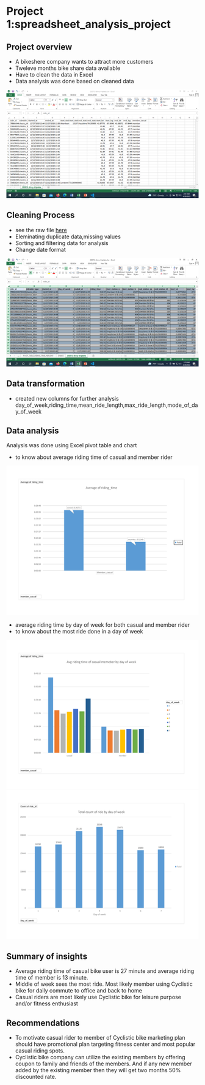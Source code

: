 # Project 1:spreadsheet_analysis_project
## Project overview
- A bikeshere company wants to attract more customers
- Tweleve months bike share data available
- Have to clean the data in Excel 
- Data analysis was done based on cleaned data

![Dirty data](/images/dirty_data.png) 
## Cleaning Process
- see the raw file [here](https://github.com/ajunayed/Ashiq_Junayed_Projects/blob/main/202012-divvy-tripdata.csv)
- Eleminating duplicate data,missing values
- Sorting and filtering data for analysis
- Change date format 

![cleaned data](/images/cleaned%20data.png)
## Data transformation
- created new columns for further analysis day_of_week,riding_time,mean_ride_length,max_ride_length,mode_of_day_of_week
## Data analysis
Analysis was done using Excel pivot table and chart 
- to know about average riding time of casual and member rider

![Avg riding time](/images/Avg-riding-time.png)
- average riding time by day of week for both casual and member rider
- to know about the most ride done in a day of week

![Avg riding time of casual member vs day of week](/images/Avg%20riding%20time%20of%20casual%20member%20vs%20day%20of%20week.png)
![count of ride by day of week](/images/count-of-ride-by-day-of-week.png)
## Summary of insights
- Average riding time of casual bike user is 27 minute and average riding time of member is 13 minute.
- Middle of week sees the most ride. Most likely member using Cyclistic bike for daily commute to office and back to home 
- Casual riders are most likely use Cyclistic bike for leisure purpose and/or fitness enthusiast

## Recommendations
- To motivate casual rider to member of Cyclistic bike marketing plan should have promotional plan targeting fitness center and most popular casual riding spots.
- Cyclistic bike company can utilize the existing members by offering coupon to family and friends of the members. And if any new member added by the existing member then they will get two months 50% discounted rate.
